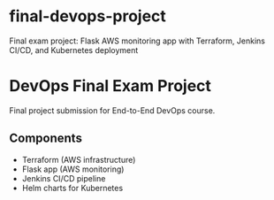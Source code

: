 # final-devops-project
Final exam project: Flask AWS monitoring app with Terraform, Jenkins CI/CD, and Kubernetes deployment
# DevOps Final Exam Project

Final project submission for End-to-End DevOps course.

## Components
- Terraform (AWS infrastructure)
- Flask app (AWS monitoring)
- Jenkins CI/CD pipeline
- Helm charts for Kubernetes
